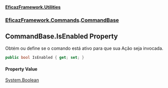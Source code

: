 #### [EficazFramework.Utilities](EficazFrameworkData.md 'EficazFramework Data')
### [EficazFramework.Commands](EficazFrameworkData.md#EficazFramework.Commands 'EficazFramework.Commands').[CommandBase](EficazFramework.Commands/CommandBase.md 'EficazFramework.Commands.CommandBase')

## CommandBase.IsEnabled Property

Obtém ou define se o comando está ativo para que sua Ação seja invocada.

```csharp
public bool IsEnabled { get; set; }
```

#### Property Value
[System.Boolean](https://docs.microsoft.com/en-us/dotnet/api/System.Boolean 'System.Boolean')